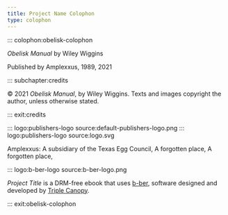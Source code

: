 ```yaml
---
title: Project Name Colophon
type: colophon
---
```


::: colophon:obelisk-colophon

*Obelisk Manual* by Wiley Wiggins

Published by Amplexxus, 1989, 2021

::: subchapter:credits

© 2021 *Obelisk Manual*, by Wiley Wiggins. Texts and images copyright the author, unless otherwise stated.

::: exit:credits

::: logo:publishers-logo source:default-publishers-logo.png 
::: logo:publishers-logo source:logo.svg

Amplexxus:
A subsidiary of the Texas Egg Council,
A forgotten place,
A forgotten place,

::: logo:b-ber-logo source:b-ber-logo.png

*Project Title* is a DRM-free ebook that uses [b-ber](https://github.com/triplecanopy/b-ber), software designed and developed by [Triple Canopy](https://canopycanopycanopy.com).

::: exit:obelisk-colophon
